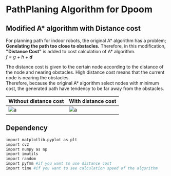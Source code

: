 PathPlaning Algorithm for Dpoom
===

## Modified A* algorithm with Distance cost
For planning path for indoor robots, the original A* algorithm has a problem; __Genelating the path too close to obstacles.__ 
Therefore, in this modification, __"Distance Cost"__ is added to cost calculation of A* algorithm.  
_f = g + h + __d___ 

The distance cost is given to the certain node according to the distance of the node and nearing obstacles. 
High distance cost means that the current node is nearing the obstacles.  
Therefore, because the original A* algorithm select nodes with minimum cost, the generated path have tendency to be far away from the obstacles.  

| Without distance cost | With distance cost |
|---|---|
|![a](https://github.com/shinkansan/2019-UGRP-DPoom/blob/master/img/without_d_cost.PNG)|![a](https://github.com/shinkansan/2019-UGRP-DPoom/blob/master/img/with_d_cost.PNG)|

## Dependency
```bash
import matplotlib.pyplot as plt
import cv2
import numpy as np
import imutils
import random
import pyfmm #if you want to use distance cost
import time #if you want to see calculation speed of the algorithm
```
